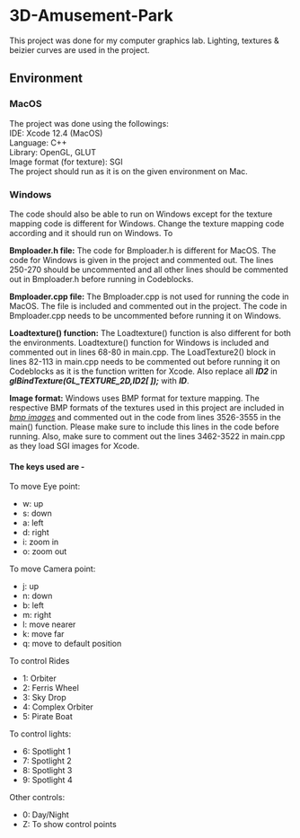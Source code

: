 # 3D-Amusement-Park
This project was done for my computer graphics lab. Lighting, textures &amp; beizier curves are used in the project.

## Environment

### MacOS
The project was done using the followings: <br>
IDE: Xcode 12.4 (MacOS) <br>
Language: C++  <br>
Library: OpenGL, GLUT <br>
Image format (for texture): SGI <br>
The project should run as it is on the given environment on Mac.

### Windows
The code should also be able to run on Windows except for the texture mapping code is different for Windows. Change the texture mapping code according and it should run on Windows. To

**Bmploader.h file:** The code for Bmploader.h is different for MacOS. The code for Windows is given in the project and commented out. The lines 250-270 should be uncommented and all other lines should be commented out in Bmploader.h before running in Codeblocks.

**Bmploader.cpp file:** The Bmploader.cpp is not used for running the code in MacOS. The file is included and commented out in the project. The code in Bmploader.cpp needs to be uncommented before running it on Windows.

**Loadtexture() function:** The Loadtexture() function is also different for both the environments. Loadtexture() function for Windows is included and commented out in lines 68-80 in main.cpp. The LoadTexture2() block in lines 82-113 in main.cpp needs to be commented out before running it on Codeblocks as it is the function written for Xcode. Also replace all ***ID2*** in ***glBindTexture(GL_TEXTURE_2D,ID2[ ]);*** with ***ID***.

**Image format:** Windows uses BMP format for texture mapping. The respective BMP formats of the textures used in this project are included in *[bmp images](https://github.com/n-gauhar/3D-Amusement-Park/tree/main/bmp%20images)* and commented out in the code from lines 3526-3555 in the main() function. Please make sure to include this lines in the code before running. Also, make sure to comment out the lines 3462-3522 in main.cpp as they load SGI images for Xcode.

#### The keys used are -  

To move Eye point:
* w: up
* s: down
* a: left
* d: right
* i: zoom in
* o: zoom out
   
To move Camera point:
* j: up
* n: down
* b: left
* m: right
* l: move nearer
* k: move far
* q: move to default position

To control Rides
* 1: Orbiter
* 2: Ferris Wheel
* 3: Sky Drop
* 4: Complex Orbiter
* 5: Pirate Boat

To control lights:
* 6: Spotlight 1
* 7: Spotlight 2
* 8: Spotlight 3
* 9: Spotlight 4

Other controls:
* 0: Day/Night
* Z: To show control points
    
